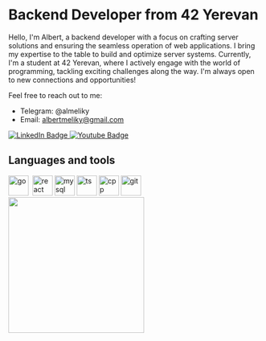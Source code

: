 # Backend Developer from 42 Yerevan

Hello, I'm Albert, a backend developer with a focus on crafting server solutions and ensuring the seamless operation of web applications. I bring my expertise to the table to build and optimize server systems.
Currently, I'm a student at 42 Yerevan, where I actively engage with the world of programming, tackling exciting challenges along the way. I'm always open to new connections and opportunities!

Feel free to reach out to me:
- Telegram: @almeliky
- Email: albertmeliky@gmail.com
<div id="badges">
  <a href="https://www.linkedin.com/in/albert-melikyan-a18538298/">
    <img src="https://img.shields.io/badge/LinkedIn-blue?style=for-the-badge&logo=linkedin&logoColor=white" alt="LinkedIn Badge"/>
  </a>
  <a href="https://www.youtube.com/@user-pf7gc1cv5d">
    <img src="https://img.shields.io/badge/YouTube-red?style=for-the-badge&logo=youtube&logoColor=white" alt="Youtube Badge"/>
  </a>
</div>

## Languages and tools
<div align="left">
  <img src="https://cdn.jsdelivr.net/gh/devicons/devicon/icons/go/go-original-wordmark.svg" title="go" height="40" width="40" />&nbsp
  <img src="https://cdn.jsdelivr.net/gh/devicons/devicon/icons/react/react-original.svg" title="react" height="40" width="40" />
  <img src="https://cdn.jsdelivr.net/gh/devicons/devicon/icons/mysql/mysql-original.svg" title="mysql" height="40" width="40" />
  <img src="https://cdn.jsdelivr.net/gh/devicons/devicon/icons/typescript/typescript-original.svg" title="ts" height="40" width="40" />
  <img src="https://cdn.jsdelivr.net/gh/devicons/devicon/icons/cplusplus/cplusplus-original.svg" title="cpp" height="40" width="40" />
  <img src="https://cdn.jsdelivr.net/gh/devicons/devicon/icons/git/git-original.svg" title="git" height="40" width="40" />
</div>

<img src="https://www.codewars.com/users/mynamedust/badges/small" width="270">
